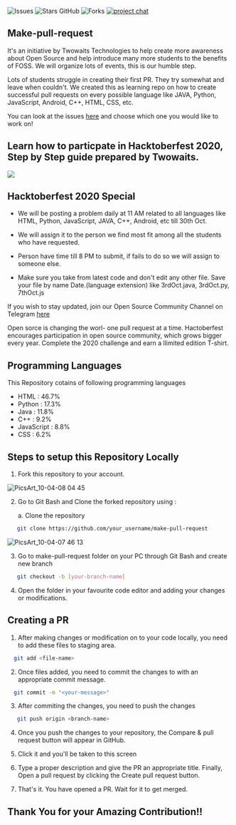 ![Issues](https://img.shields.io/github/issues/twowaits/make-pull-request)
![Stars GitHub](https://img.shields.io/github/stars/twowaits/make-pull-request)
![Forks](https://img.shields.io/github/forks/twowaits/make-pull-request)
[![project chat](https://img.shields.io/badge/telegram-join--chat-brightgreen)](https://t.me/joinchat/AAAAAFbbJqzUyF18Okx94A)

## Make-pull-request
It's an initiative by Twowaits Technologies to help create more awareness about Open Source and help introduce many more students to the benefits of FOSS. We will organize lots of events, this is our humble step.

Lots of students struggle in creating their first PR. They try somewhat and leave when couldn't. We created this as learning repo on how to create successful pull requests on every possible language like JAVA, Python, JavaScript, Android, C++, HTML, CSS, etc.

You can look at the issues [here](https://github.com/twowaits/make-pull-request/issues) and choose which one you would like to work on! 

## Learn how to particpate in Hacktoberfest 2020, Step by Step guide prepared by Twowaits.

[![](https://img.youtube.com/vi/saqCrCPQNkY/0.jpg)](https://www.youtube.com/watch?v=saqCrCPQNkY)


## Hacktoberfest 2020 Special

- We will be posting a problem daily at 11 AM related to all languages like HTML, Python, JavaScript, JAVA, C++, Android, etc till 30th Oct.

- We will assign it to the person we find most fit among all the students who have requested.

- Person have time till 8 PM to submit, if fails to do so we will assign to someone else.

- Make sure you take from latest code and don't edit any other file. Save your file by name Date.(language extension) like 3rdOct.java, 3rdOct.py, 7thOct.js

If you wish to stay updated, join our Open Source Community Channel on Telegram [here](https://t.me/joinchat/AAAAAFbbJqzUyF18Okx94A)

Open sorce is changing the worl- one pull request at a time.
Hactoberfest encourages participation in open source community, which grows bigger every year. 
Complete the 2020 challenge and earn a llimited edition T-shirt.

## Programming Languages 
This Repository cotains of following programming languages
  -  HTML : 46.7%
  -  Python : 17.3%
  -  Java : 11.8% 
  -  C++ : 9.2%
  - JavaScript : 8.8% 
  - CSS : 6.2%

## Steps to setup this Repository Locally

  1. Fork this repository to your account.

![PicsArt_10-04-08 04 45](https://user-images.githubusercontent.com/64744084/95018364-e7d2df00-067c-11eb-9989-5ed586adb11b.jpg)

  2. Go to Git Bash and Clone the forked repository using :
       
       a. Clone the repository
```bash
   git clone https://github.com/your_username/make-pull-request
```
![PicsArt_10-04-07 46 13](https://user-images.githubusercontent.com/64744084/95018081-e3a5c200-067a-11eb-8a51-acde725b0345.png)

 3. Go to make-pull-request folder on your PC through Git Bash and create new branch 
```bash 
   git checkout -b [your-branch-name]
```
 4. Open the folder in your favourite code editor and adding your changes or modifications.
 
## Creating a PR 
 
 1. After making changes or modification on to your code locally, you need to add these files to staging area.
```bash
  git add <file-name>
```
 2. Once files added, you need to commit the changes to with an appropriate commit message.
```bash
  git commit -m "<your-message>"
```
 3. After commiting the changes, you need to push the changes
```bash
   git push origin <branch-name>
```
 4. Once you push the changes to your repository, the Compare & pull request button will appear in GitHub.

 5. Click it and you'll be taken to this screen

 6. Type a proper description and give the PR an appropriate title. Finally, Open a pull request by clicking the Create pull request button.

 7. That's it. You have opened a PR. Wait for it to get merged.

## Thank You for your Amazing Contribution!!
